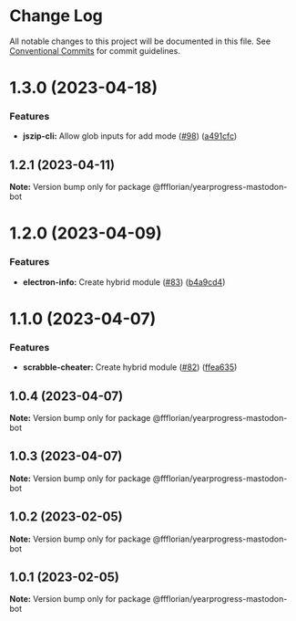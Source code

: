 # Change Log

All notable changes to this project will be documented in this file.
See [Conventional Commits](https://conventionalcommits.org) for commit guidelines.

# 1.3.0 (2023-04-18)


### Features

* **jszip-cli:** Allow glob inputs for add mode ([#98](https://github.com/ffflorian/node-packages/issues/98)) ([a491cfc](https://github.com/ffflorian/node-packages/commit/a491cfcb04d9abdb8e0b2c9995a0de63f05510d9))





## 1.2.1 (2023-04-11)

**Note:** Version bump only for package @ffflorian/yearprogress-mastodon-bot





# 1.2.0 (2023-04-09)


### Features

* **electron-info:** Create hybrid module ([#83](https://github.com/ffflorian/node-packages/issues/83)) ([b4a9cd4](https://github.com/ffflorian/node-packages/commit/b4a9cd469cdd21da520ce1d02c878359c0546340))





# 1.1.0 (2023-04-07)


### Features

* **scrabble-cheater:** Create hybrid module ([#82](https://github.com/ffflorian/node-packages/issues/82)) ([ffea635](https://github.com/ffflorian/node-packages/commit/ffea6358e04ce5280f38a1ef4dd1271bb37e422e))





## 1.0.4 (2023-04-07)

**Note:** Version bump only for package @ffflorian/yearprogress-mastodon-bot





## 1.0.3 (2023-04-07)

**Note:** Version bump only for package @ffflorian/yearprogress-mastodon-bot





## 1.0.2 (2023-02-05)

**Note:** Version bump only for package @ffflorian/yearprogress-mastodon-bot





## 1.0.1 (2023-02-05)

**Note:** Version bump only for package @ffflorian/yearprogress-mastodon-bot
